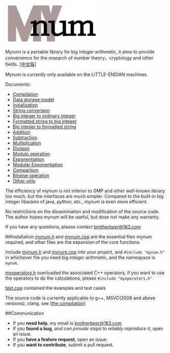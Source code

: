 ![logo](https://github.com/brotherbeer/mydocument/blob/master/mynum/mynum-logo.png?raw=true)

Mynum is a portable library for big integer arithmetic, it aims to provide convenience for the research of number theory，cryptology and other fields. [\[中文版\]](https://github.com/brotherbeer/mydocument/blob/master/mynum/README-ch.md)

Mynum is currently only available on the LITTLE-ENDIAN machines.

Documents:

 * [Compilation](https://github.com/brotherbeer/mydocument/blob/master/mynum/compilation.md)
 * [Data storage model](https://github.com/brotherbeer/mydocument/blob/master/mynum/Storage.md)
 * [Initialization](https://github.com/brotherbeer/mydocument/blob/master/mynum/Initialization.md)
 * [String conversion](https://github.com/brotherbeer/mydocument/blob/master/mynum/String-conversion.md)
 * [Big integer to ordinary integer](https://github.com/brotherbeer/mydocument/blob/master/mynum/To-basic-integer.md)
 * [Formatted string to big integer](https://github.com/brotherbeer/mydocument/blob/master/mynum/Formatted-input.md)
 * [Big integer to formatted string](https://github.com/brotherbeer/mydocument/blob/master/mynum/Formatted-output.md)
 * [Addition](https://github.com/brotherbeer/mydocument/blob/master/mynum/Addition.md)
 * [Subtraction](https://github.com/brotherbeer/mydocument/blob/master/mynum/Subtraction.md)
 * [Multiplication](https://github.com/brotherbeer/mydocument/blob/master/mynum/Multiplication.md)
 * [Division](https://github.com/brotherbeer/mydocument/blob/master/mynum/Division.md)
 * [Modulo operation](https://github.com/brotherbeer/mydocument/blob/master/mynum/Modulo-operation.md)
 * [Exponentiation](https://github.com/brotherbeer/mydocument/blob/master/mynum/Exponentiation.md)
 * [Modular Exponentiation](https://github.com/brotherbeer/mydocument/blob/master/mynum/Modular-exponentiation.md)
 * [Comparison](https://github.com/brotherbeer/mydocument/blob/master/mynum/Comparison.md)
 * [Bitwise operation](https://github.com/brotherbeer/mydocument/blob/master/mynum/Bitwise-operation.md)
 * [Other-utils](https://github.com/brotherbeer/mydocument/blob/master/mynum/Other-utils.md)

The efficiency of mynum is not inferior to GMP and other well-known library too much, but the interfaces are much simpler.
Compared to the built-in big integer libaraies of java, python, etc., mynum is even more efficient.

No restrictions on the dissemination and modification of the source code. The author hopes mynum will be useful, but dose not make any warranty.

If you have any questions, please contact <brotherbeer@163.com>

[mynumheaderfile]: https://github.com/brotherbeer/mynum/blob/master/mynum.h
[mynumcppfile]: https://github.com/brotherbeer/mynum/blob/master/mynum.cpp
[myoperatorheaderfile]: https://github.com/brotherbeer/mynum/blob/master/operators.h
[testcppfile]: https://github.com/brotherbeer/mynum/blob/master/test.cpp

##Installation
[mynum.h][mynumheaderfile] and [mynum.cpp][mynumcppfile] are the essential files mynum required, and other files are the expansion of the core functions.

Include [mynum.h][mynumheaderfile] and [mynum.cpp][mynumcppfile] into your project, and `#include "mynum.h"` in whichever file you need big integer arithmetic, and the namespace is `mynum`.

[myoperators.h][myoperatorheaderfile] overloaded the associated C++ operators, if you want to use the operators to do the calculations, please `#include "myoperators.h"`

[test.cpp][testcppfile] contained the examples and test cases

The source code is currently applicable to g++, MSVC(2008 and above versions), clang. see [\[the compilation\]](https://github.com/brotherbeer/mydocument/blob/master/mynum/compilation.md)

##Communication
 * If you **need help**, my email is <brotherbeer@163.com>
 * If you **found a bug**, *and can provide steps to reliably reproduce it*, open an issue.
 * If you **have a feature request**, open an issue.
 * If you **want to contribute**, submit a pull request.
